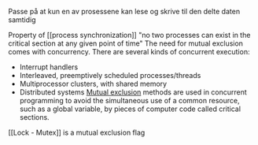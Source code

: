 Passe på at kun en av prosessene kan lese og skrive til den delte daten samtidig

Property of [[process synchronization]] "no two processes can exist in the critical section at any given point of time"
The need for mutual exclusion comes with concurrency. There are several kinds of concurrent execution:

- Interrupt handlers
- Interleaved, preemptively scheduled processes/threads
- Multiprocessor clusters, with shared memory
- Distributed systems
[Mutual exclusion](https://www.geeksforgeeks.org/mutual-exclusion-in-synchronization/) methods are used in concurrent programming to avoid the simultaneous use of a common resource, such as a global variable, by pieces of computer code called critical sections.

[[Lock - Mutex]] is a mutual exclusion flag